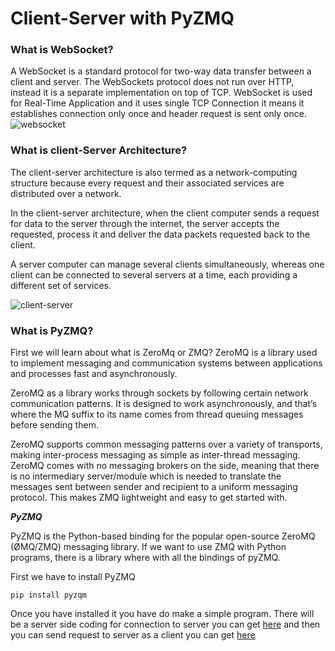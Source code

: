 # Client-Server with PyZMQ 

### What is WebSocket?

A WebSocket is a standard protocol for two-way data transfer between a client and server. 
The WebSockets protocol does not run over HTTP, instead it is a separate implementation on top of TCP.
WebSocket is used for Real-Time Application and it uses single TCP Connection it means it establishes connection only once and header request is sent only once.
![websocket](https://blog.wildix.com/wp-content/uploads/2018/06/BOSH-and-WebSocket-Transport-protocols.png)

### What is client-Server Architecture?

The client-server architecture is also termed as a network-computing structure because every request and their associated services are distributed over a network.

In the client-server architecture, when the client computer sends a request for data to the server through the internet,
the server accepts the requested, process it and deliver the data packets requested back to the client.

A server computer can manage several clients simultaneously, whereas one client can be connected to several servers at a time, each providing a different set of services.
 
![client-server](https://miro.medium.com/max/982/1*DUPqrw8b9G01NPpZox9hng.jpeg) 

### What is PyZMQ?

First we will learn about what is ZeroMq or ZMQ? 
ZeroMQ is a library used to implement messaging and communication systems between applications and processes fast and asynchronously.

ZeroMQ as a library works through sockets by following certain network communication patterns. It is designed to work asynchronously, 
and that’s where the MQ suffix to its name comes from thread queuing messages before sending them.

ZeroMQ supports common messaging patterns over a variety of transports, making inter-process messaging as simple as inter-thread messaging. 
ZeroMQ comes with no messaging brokers on the side, meaning that there is no intermediary server/module which is needed to translate the messages sent between
sender and recipient to a uniform messaging protocol. This makes ZMQ lightweight and easy to get started with.

***PyZMQ***

PyZMQ is the Python-based binding for the popular open-source ZeroMQ (ØMQ/ZMQ) messaging library. 
If we want to use ZMQ with Python programs, there is a library where with all the bindings of pyZMQ.  

First we have to install PyZMQ 

    pip install pyzqm

Once you have installed it you have do make a simple program. There will be a server side coding for connection to server you can get [here](https://github.com/akshayadme/Open-contributions/blob/master/server.py) and then you can send request to server as a client you can get [here](https://github.com/akshayadme/Open-contributions/blob/master/client.py)
